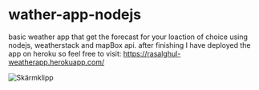 # wather-app-nodejs

basic weather app that get the forecast for your loaction of choice using nodejs, weatherstack and mapBox api.
after finishing I have deployed the app on heroku so feel free to visit:
https://rasalghul-weatherapp.herokuapp.com/

![Skärmklipp](https://user-images.githubusercontent.com/77113737/131551966-4860d10b-f6e6-4f88-875a-abc4e9783c44.JPG)

